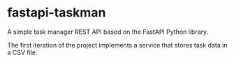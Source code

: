 # fastapi-taskman
A simple task manager REST API based on the FastAPI Python library.

The first iteration of the project implements a service that stores task data in a CSV file.

